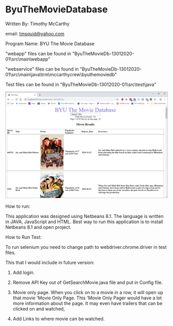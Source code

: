# ByuTheMovieDatabase

Written By: Timothy McCarthy

email: tmsquid@yahoo.com

Program Name: BYU The Movie Database

"webapp" files can be found in  "ByuTheMovieDb-13012020-01\src\main\webapp"

"webservice" files can be found in "ByuTheMovieDb-13012020-01\src\main\java\trm\mccarthycrew\byuthemoviedb"

Test files can be found in "ByuTheMovieDb-13012020-01\src\test\java"

![](Screenshot/Screenshot1601202-01.jpg)

How to run:

This application was designed using Netbeans 8.1. The language is written in JAVA, JavaScript and HTML.
Best way to run this application is to install Netbeans 8.1 and open project.

How to Run Test:

To run selenium you need to change path to webdriver.chrome.driver in test files.

This that I would include in future version:

1) Add login.

2) Remove API Key out of GetSearchMovie.java file and put in Config file.

3) Movie only page.
    When you click on to a movie in a row, it will open up that movie 'Movie Only Page.
    This 'Movie Only Pager would have a lot more information about the page.
    It may even have trailers that can be clicked on and watched,

4) Add Links to where movie can be watched.
  
